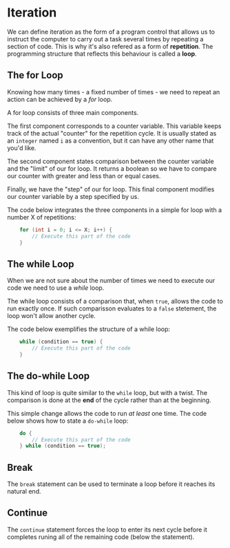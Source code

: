 # Iteration

We can define iteration as the form of a program control that allows us to instruct the computer to carry out a task several times by repeating a section of code. This is why it's also refered as a form of **repetition**. The programming structure that reflects this behaviour is called a **loop**.

## The for Loop

Knowing how many times - a fixed number of times - we need to repeat an action can be achieved by a _for_ loop.

A for loop consists of three main components.

The first component corresponds to a counter variable. This variable keeps track of the actual "counter" for the repetition cycle. It is usually stated as an `integer` named `i` as a convention, but it can have any other name that you'd like.

The second component states comparison between the counter variable and the "limit" of our for loop. It returns a boolean so we have to compare our counter with greater and less than or equal cases.

Finally, we have the "step" of our for loop. This final component modifies our counter variable by a step specified by us.

The code below integrates the three components in a simple for loop with a number X of repetitions:

```java
    for (int i = 0; i <= X; i++) {
        // Execute this part of the code
    }
```

## The while Loop

When we are not sure about the number of times we need to execute our code we need to use a _while_ loop.

The while loop consists of a comparison that, when `true`, allows the code to run exactly once. If such comparisson evaluates to a `false` stetement, the loop won't allow another cycle.

The code below exemplifies the structure of a while loop:

```java
    while (condition == true) {
        // Execute this part of the code
    }
```

## The do-while Loop

This kind of loop is quite similar to the `while` loop, but with a twist. The comparison is done at the **end** of the cycle rather than at the beginning.

This simple change allows the code to run _at least_ one time. The code below shows how to state a `do-while` loop:

```java
    do {
        // Execute this part of the code
    } while (condition == true);
```

## Break

The `break` statement can be used to terminate a loop before it reaches its natural end.

## Continue

The `continue` statement forces the loop to enter its next cycle before it completes runing all of the remaining code (below the statement).